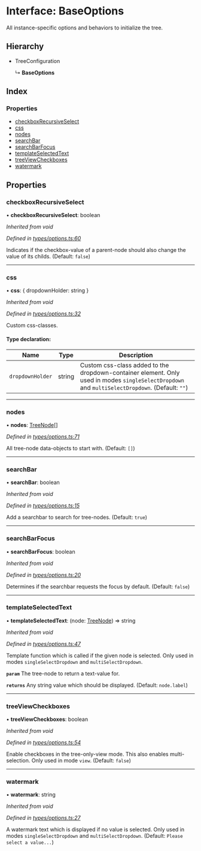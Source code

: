 # Interface: BaseOptions

All instance-specific options and behaviors to initialize the tree.

## Hierarchy

* TreeConfiguration

  ↳ **BaseOptions**

## Index

### Properties

* [checkboxRecursiveSelect](baseoptions.md#checkboxrecursiveselect)
* [css](baseoptions.md#css)
* [nodes](baseoptions.md#nodes)
* [searchBar](baseoptions.md#searchbar)
* [searchBarFocus](baseoptions.md#searchbarfocus)
* [templateSelectedText](baseoptions.md#templateselectedtext)
* [treeViewCheckboxes](baseoptions.md#treeviewcheckboxes)
* [watermark](baseoptions.md#watermark)

## Properties

### checkboxRecursiveSelect

•  **checkboxRecursiveSelect**: boolean

*Inherited from void*

*Defined in [types/options.ts:60](https://github.com/ckotzbauer/simple-tree-component/blob/466dabf/src/types/options.ts#L60)*

Indicates if the checkbox-value of a parent-node should also change the value of its childs.
(Default: `false`)

___

### css

•  **css**: { dropdownHolder: string  }

*Inherited from void*

*Defined in [types/options.ts:32](https://github.com/ckotzbauer/simple-tree-component/blob/466dabf/src/types/options.ts#L32)*

Custom css-classes.

#### Type declaration:

Name | Type | Description |
------ | ------ | ------ |
`dropdownHolder` | string | Custom css-class added to the dropdown-container element. Only used in modes `singleSelectDropdown` and `multiSelectDropdown`. (Default: `""`) |

___

### nodes

•  **nodes**: [TreeNode](treenode.md)[]

*Defined in [types/options.ts:71](https://github.com/ckotzbauer/simple-tree-component/blob/466dabf/src/types/options.ts#L71)*

All tree-node data-objects to start with.
(Default: `[]`)

___

### searchBar

•  **searchBar**: boolean

*Inherited from void*

*Defined in [types/options.ts:15](https://github.com/ckotzbauer/simple-tree-component/blob/466dabf/src/types/options.ts#L15)*

Add a searchbar to search for tree-nodes. (Default: `true`)

___

### searchBarFocus

•  **searchBarFocus**: boolean

*Inherited from void*

*Defined in [types/options.ts:20](https://github.com/ckotzbauer/simple-tree-component/blob/466dabf/src/types/options.ts#L20)*

Determines if the searchbar requests the focus by default. (Default: `false`)

___

### templateSelectedText

•  **templateSelectedText**: (node: [TreeNode](treenode.md)) => string

*Inherited from void*

*Defined in [types/options.ts:47](https://github.com/ckotzbauer/simple-tree-component/blob/466dabf/src/types/options.ts#L47)*

Template function which is called if the given node is selected.
Only used in modes `singleSelectDropdown` and `multiSelectDropdown`.

**`param`** The tree-node to return a text-value for.

**`returns`** Any string value which should be displayed. (Default: `node.label`)

___

### treeViewCheckboxes

•  **treeViewCheckboxes**: boolean

*Inherited from void*

*Defined in [types/options.ts:54](https://github.com/ckotzbauer/simple-tree-component/blob/466dabf/src/types/options.ts#L54)*

Enable checkboxes in the tree-only-view mode. This also enables multi-selection.
Only used in mode `view`.
(Default: `false`)

___

### watermark

•  **watermark**: string

*Inherited from void*

*Defined in [types/options.ts:27](https://github.com/ckotzbauer/simple-tree-component/blob/466dabf/src/types/options.ts#L27)*

A watermark text which is displayed if no value is selected.
Only used in modes `singleSelectDropdown` and `multiSelectDropdown`.
(Default: `Please select a value...`)
